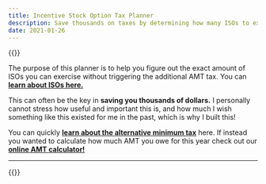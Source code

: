 ```yaml
---
title: Incentive Stock Option Tax Planner
description: Save thousands on taxes by determining how many ISOs to exercise without triggering AMT
date: 2021-01-26
---
```

{{<disclaimer>}}


The purpose of this planner is to help you figure out the exact amount of ISOs you can exercise without triggering the additional AMT tax. You can **[learn about ISOs here.](/articles/incentive-stock-option-iso-basics/)**

This can often be the key in **saving you thousands of dollars.** I personally cannot stress how useful and important this is, and how much I wish something like this existed for me in the past, which is why I built this!

You can quickly **[learn about the alternative minimum tax](/learn_about_the_amt/what-is-the-alternative-minimum-tax/)** here. If instead you wanted to calculate how much AMT you owe for this year check out our **[online AMT calculator!](/amt-calculator/)**

------------------

{{<iso-exercise-planner >}}